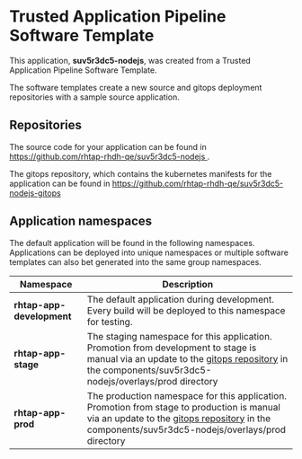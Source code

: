 # Trusted Application Pipeline Software Template

This application, **suv5r3dc5-nodejs**, was created from a Trusted Application Pipeline Software Template.

The software templates create a new source and gitops deployment repositories with a sample source application. 

## Repositories

The source code for your application can be found in [https://github.com/rhtap-rhdh-qe/suv5r3dc5-nodejs ](https://github.com/rhtap-rhdh-qe/suv5r3dc5-nodejs ).
 
The gitops repository, which contains the kubernetes manifests for the application can be found in 
[https://github.com/rhtap-rhdh-qe/suv5r3dc5-nodejs-gitops ](https://github.com/rhtap-rhdh-qe/suv5r3dc5-nodejs-gitops ) 

## Application namespaces 

The default application will be found in the following namespaces. Applications can be deployed into unique namespaces or multiple software templates can also bet generated into the same group namespaces.  

|  Namespace   |  Description   |  
| -------- | -------- |   
| **rhtap-app-development** | The default application during development. Every build will be deployed to this namespace for testing. | 
| **rhtap-app-stage** | The staging namespace for this application. Promotion from development to stage is manual via an update to the [gitops repository](https://github.com/rhtap-rhdh-qe/suv5r3dc5-nodejs-gitops ) in the components/suv5r3dc5-nodejs/overlays/prod directory |  
| **rhtap-app-prod** | The production namespace for this application. Promotion from stage to production is manual via an update to the [gitops repository](https://github.com/rhtap-rhdh-qe/suv5r3dc5-nodejs-gitops ) in the components/suv5r3dc5-nodejs/overlays/prod directory | 